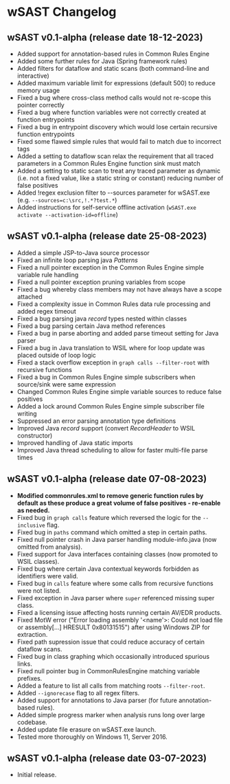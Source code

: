 # wSAST Changelog

## wSAST v0.1-alpha (release date 18-12-2023)

* Added support for annotation-based rules in Common Rules Engine
* Added some further rules for Java (Spring framework rules)
* Added filters for dataflow and static scans (both command-line and interactive)
* Added maximum variable limit for expressions (default 500) to reduce memory usage
* Fixed a bug where cross-class method calls would not re-scope this pointer correctly
* Fixed a bug where function variables were not correctly created at function entrypoints
* Fixed a bug in entrypoint discovery which would lose certain recursive function entrypoints
* Fixed some flawed simple rules that would fail to match due to incorrect tags
* Added a setting to dataflow scan relax the requirement that all traced parameters in a Common Rules Engine function sink must match
* Added a setting to static scan to treat any traced parameter as dynamic (i.e. not a fixed value, like a static string or constant) reducing number of false positives
* Added !regex exclusion filter to --sources parameter for wSAST.exe (e.g. `--sources=c:\src,!.*?test.*`)
* Added instructions for self-service offline activation (`wSAST.exe activate --activation-id=offline`)

## wSAST v0.1-alpha (release date 25-08-2023)

* Added a simple JSP-to-Java source processor
* Fixed an infinite loop parsing java _Patterns_
* Fixed a null pointer exception in the Common Rules Engine simple variable rule handling
* Fixed a null pointer exception pruning variables from scope
* Fixed a bug whereby class members may not have always have a scope attached
* Fixed a complexity issue in Common Rules data rule processing and added regex timeout
* Fixed a bug parsing java _record_ types nested within classes
* Fixed a bug parsing certain Java method references
* Fixed a bug in parse aborting and added parse timeout setting for Java parser
* Fixed a bug in Java translation to WSIL where for loop update was placed outside of loop logic
* Fixed a stack overflow exception in `graph calls --filter-root` with recursive functions
* Fixed a bug in Common Rules Engine simple subscribers when source/sink were same expression
* Changed Common Rules Engine simple variable sources to reduce false positives
* Added a lock around Common Rules Engine simple subscriber file writing
* Suppressed an error parsing annotation type definitions
* Improved Java _record_ support (convert _RecordHeader_ to WSIL constructor)
* Improved handling of Java static imports
* Improved Java thread scheduling to allow for faster multi-file parse times

## wSAST v0.1-alpha (release date 07-08-2023)
* **Modified commonrules.xml to remove generic function rules by default as these produce a great volume of false positives - re-enable as needed.**
* Fixed bug in `graph calls` feature which reversed the logic for the `--inclusive` flag.
* Fixed bug in `paths` command which omitted a step in certain paths.
* Fixed null pointer crash in Java parser handling module-info.java (now omitted from analysis).
* Fixed support for Java interfaces containing classes (now promoted to WSIL classes).
* Fixed bug where certain Java contextual keywords forbidden as identifiers were valid.
* Fixed bug in `calls` feature where some calls from recursive functions were not listed.
* Fixed exception in Java parser where `super` referenced missing super class.
* Fixed a licensing issue affecting hosts running certain AV/EDR products.
* Fixed MotW error ("Error loading assembly '<name'>: Could not load file or assembly\[...\] HRESULT 0x80131515") after using Windows ZIP for extraction.
* Fixed path supression issue that could reduce accuracy of certain dataflow scans.
* Fixed bug in class graphing which occasionally introduced spurious links.
* Fixed null pointer bug in CommonRulesEngine matching variable prefixes.
* Added a feature to list all calls from matching roots `--filter-root`.
* Added `--ignorecase` flag to all regex filters.
* Added support for annotations to Java parser (for future annotation-based rules).
* Added simple progress marker when analysis runs long over large codebase.
* Added update file erasure on wSAST.exe launch.
* Tested more thoroughly on Windows 11, Server 2016.

## wSAST v0.1-alpha (release date 03-07-2023)

* Initial release.
